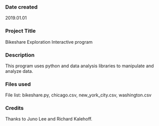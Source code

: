 ### Date created
2019.01.01

### Project Title
Bikeshare Exploration Interactive program

### Description
This program uses python and data analysis libraries to manipulate
and analyze data.

### Files used
File list: bikeshare.py, chicago.csv, new_york_city.csv, washington.csv

### Credits
Thanks to Juno Lee and Richard Kalehoff.
